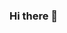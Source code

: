 ### Hi there 👋

<!--
**JunaidPeer/JunaidPeer** is a ✨ _special_ ✨ repository because its `README.md` (this file) appears on your GitHub profile.

Here are some ideas to get you started:

- 🔭 I’m currently working on Avian Network
- 🌱 I’m currently learning web3.js
- 👯 I’m looking to collaborate on Blockchain projects
- 🤔 I’m looking for help with a new gen NFT
- 💬 Ask me about my prep for uni
- 📫 How to reach me: mdjunaidpeer@gmail.com
- 😄 Pronouns: ...
- ⚡ Fun fact: ...
-->
